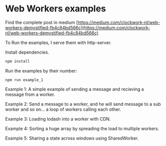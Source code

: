 # Web Workers examples

Find the complete post in medium [https://medium.com/clockwork-nl/web-workers-demystified-fb4c84bd566c](https://medium.com/clockwork-nl/web-workers-demystified-fb4c84bd566c)

To Run the examples, I serve them with http-server.

Install dependencies.
```bash
npm install
```

Run the examples by their number:
```
npm run example_1
```


Example 1: A simple example of sending a message and recieving a message from a worker.

Example 2: Send a message to a worker, and he will send message to a sub worker and so on... a loop of workers calling each other.

Example 3: Loading lodash into a worker with CDN.

Example 4: Sorting a huge array by spreading the load to multiple workers.

Example 5: Sharing a state across windows using SharedWorker.
